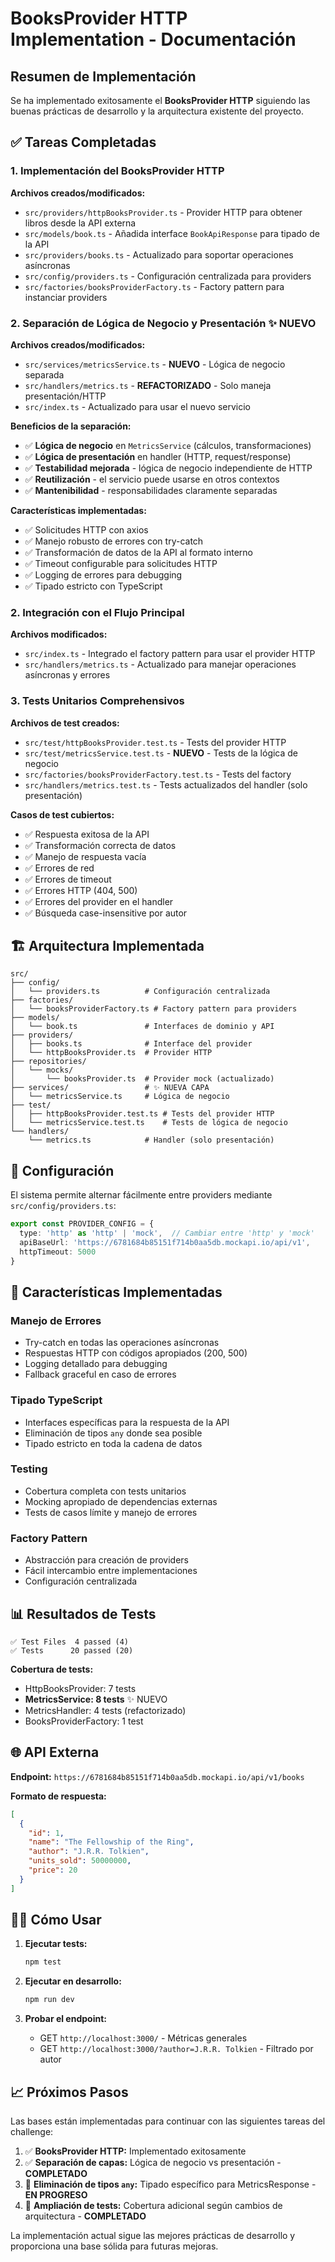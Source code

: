# BooksProvider HTTP Implementation - Documentación

## Resumen de Implementación

Se ha implementado exitosamente el **BooksProvider HTTP** siguiendo las buenas prácticas de desarrollo y la arquitectura existente del proyecto.

## ✅ Tareas Completadas

### 1. Implementación del BooksProvider HTTP

**Archivos creados/modificados:**
- `src/providers/httpBooksProvider.ts` - Provider HTTP para obtener libros desde la API externa
- `src/models/book.ts` - Añadida interface `BookApiResponse` para tipado de la API
- `src/providers/books.ts` - Actualizado para soportar operaciones asíncronas
- `src/config/providers.ts` - Configuración centralizada para providers
- `src/factories/booksProviderFactory.ts` - Factory pattern para instanciar providers

### 2. Separación de Lógica de Negocio y Presentación ✨ NUEVO

**Archivos creados/modificados:**
- `src/services/metricsService.ts` - **NUEVO** - Lógica de negocio separada
- `src/handlers/metrics.ts` - **REFACTORIZADO** - Solo maneja presentación/HTTP
- `src/index.ts` - Actualizado para usar el nuevo servicio

**Beneficios de la separación:**
- ✅ **Lógica de negocio** en `MetricsService` (cálculos, transformaciones)
- ✅ **Lógica de presentación** en handler (HTTP, request/response)
- ✅ **Testabilidad mejorada** - lógica de negocio independiente de HTTP
- ✅ **Reutilización** - el servicio puede usarse en otros contextos
- ✅ **Mantenibilidad** - responsabilidades claramente separadas

**Características implementadas:**
- ✅ Solicitudes HTTP con axios
- ✅ Manejo robusto de errores con try-catch
- ✅ Transformación de datos de la API al formato interno
- ✅ Timeout configurable para solicitudes HTTP
- ✅ Logging de errores para debugging
- ✅ Tipado estricto con TypeScript

### 2. Integración con el Flujo Principal

**Archivos modificados:**
- `src/index.ts` - Integrado el factory pattern para usar el provider HTTP
- `src/handlers/metrics.ts` - Actualizado para manejar operaciones asíncronas y errores

### 3. Tests Unitarios Comprehensivos

**Archivos de test creados:**
- `src/test/httpBooksProvider.test.ts` - Tests del provider HTTP
- `src/test/metricsService.test.ts` - **NUEVO** - Tests de la lógica de negocio
- `src/factories/booksProviderFactory.test.ts` - Tests del factory
- `src/handlers/metrics.test.ts` - Tests actualizados del handler (solo presentación)

**Casos de test cubiertos:**
- ✅ Respuesta exitosa de la API
- ✅ Transformación correcta de datos
- ✅ Manejo de respuesta vacía
- ✅ Errores de red
- ✅ Errores de timeout
- ✅ Errores HTTP (404, 500)
- ✅ Errores del provider en el handler
- ✅ Búsqueda case-insensitive por autor

## 🏗️ Arquitectura Implementada

```
src/
├── config/
│   └── providers.ts          # Configuración centralizada
├── factories/
│   └── booksProviderFactory.ts # Factory pattern para providers
├── models/
│   └── book.ts               # Interfaces de dominio y API
├── providers/
│   ├── books.ts              # Interface del provider
│   └── httpBooksProvider.ts  # Provider HTTP
├── repositories/
│   └── mocks/
│       └── booksProvider.ts  # Provider mock (actualizado)
├── services/                 # ✨ NUEVA CAPA
│   └── metricsService.ts     # Lógica de negocio
├── test/
│   ├── httpBooksProvider.test.ts # Tests del provider HTTP
│   └── metricsService.test.ts    # Tests de lógica de negocio
└── handlers/
    └── metrics.ts            # Handler (solo presentación)
```

## 🔧 Configuración

El sistema permite alternar fácilmente entre providers mediante `src/config/providers.ts`:

```typescript
export const PROVIDER_CONFIG = {
  type: 'http' as 'http' | 'mock',  // Cambiar entre 'http' y 'mock'
  apiBaseUrl: 'https://6781684b85151f714b0aa5db.mockapi.io/api/v1',
  httpTimeout: 5000
}
```

## 🚀 Características Implementadas

### Manejo de Errores
- Try-catch en todas las operaciones asíncronas
- Respuestas HTTP con códigos apropiados (200, 500)
- Logging detallado para debugging
- Fallback graceful en caso de errores

### Tipado TypeScript
- Interfaces específicas para la respuesta de la API
- Eliminación de tipos `any` donde sea posible
- Tipado estricto en toda la cadena de datos

### Testing
- Cobertura completa con tests unitarios
- Mocking apropiado de dependencias externas
- Tests de casos límite y manejo de errores

### Factory Pattern
- Abstracción para creación de providers
- Fácil intercambio entre implementaciones
- Configuración centralizada

## 📊 Resultados de Tests

```
✅ Test Files  4 passed (4)
✅ Tests      20 passed (20)
```

**Cobertura de tests:**
- HttpBooksProvider: 7 tests
- **MetricsService: 8 tests** ✨ NUEVO
- MetricsHandler: 4 tests (refactorizado)
- BooksProviderFactory: 1 test

## 🌐 API Externa

**Endpoint:** `https://6781684b85151f714b0aa5db.mockapi.io/api/v1/books`

**Formato de respuesta:**
```json
[
  {
    "id": 1,
    "name": "The Fellowship of the Ring",
    "author": "J.R.R. Tolkien",
    "units_sold": 50000000,
    "price": 20
  }
]
```

## 🏃‍♂️ Cómo Usar

1. **Ejecutar tests:**
   ```bash
   npm test
   ```

2. **Ejecutar en desarrollo:**
   ```bash
   npm run dev
   ```

3. **Probar el endpoint:**
   - GET `http://localhost:3000/` - Métricas generales
   - GET `http://localhost:3000/?author=J.R.R. Tolkien` - Filtrado por autor

## 📈 Próximos Pasos

Las bases están implementadas para continuar con las siguientes tareas del challenge:

1. ✅ **BooksProvider HTTP:** Implementado exitosamente
2. ✅ **Separación de capas:** Lógica de negocio vs presentación - **COMPLETADO**
3. 🔧 **Eliminación de tipos `any`:** Tipado específico para MetricsResponse - **EN PROGRESO**
4. 🧪 **Ampliación de tests:** Cobertura adicional según cambios de arquitectura - **COMPLETADO**

La implementación actual sigue las mejores prácticas de desarrollo y proporciona una base sólida para futuras mejoras.
